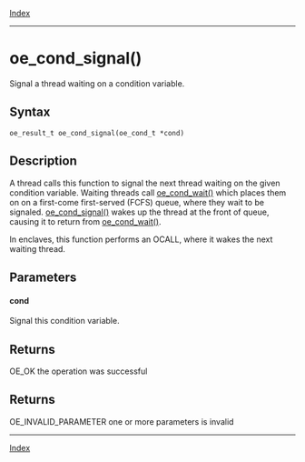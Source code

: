 [Index](index.md)

---
# oe_cond_signal()

Signal a thread waiting on a condition variable.

## Syntax

    oe_result_t oe_cond_signal(oe_cond_t *cond)
## Description 

A thread calls this function to signal the next thread waiting on the given condition variable. Waiting threads call [oe_cond_wait()](thread_8h_ad86b163dd32d191627af64d163ce32dc_1ad86b163dd32d191627af64d163ce32dc.md) which places them on on a first-come first-served (FCFS) queue, where they wait to be signaled. [oe_cond_signal()](thread_8h_a26f8a20cdc329cb8241ac7d0ce215663_1a26f8a20cdc329cb8241ac7d0ce215663.md) wakes up the thread at the front of queue, causing it to return from [oe_cond_wait()](thread_8h_ad86b163dd32d191627af64d163ce32dc_1ad86b163dd32d191627af64d163ce32dc.md).

In enclaves, this function performs an OCALL, where it wakes the next waiting thread.



## Parameters

#### cond

Signal this condition variable.

## Returns

OE_OK the operation was successful

## Returns

OE_INVALID_PARAMETER one or more parameters is invalid

---
[Index](index.md)


